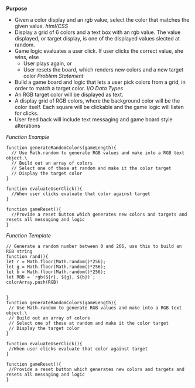 **Purpose**
- Given a color display and an rgb value, select the color that matches the given value.
*html/CSS*
 - Display a grid of 6 colors and a text box with an rgb value. The value displayed, or target display, is one of the displayed values slected at random.
 - Game logic evaluates a user click. If user clicks the correct value, she wins, else
    - User plays again, or
    - User resets the board, which renders new colors and a new target color
*Problem Statement*
- Build a game board and logic that lets a user pick colors from a grid, in order to match a target color.
*I/O Data Types*
- An RGB target color will be displayed as text.
- A display grid of RGB colors, where the background color will be the color itself. Each square will be clickable and the game logic will listen for clicks.
- User feed back will include text messaging and game board style alterations

*Function Example*
 ```
 function generateRandomColors(gameLength){
   // Use Math.random to generate RGB values and make into a RGB text object.\
   // Build out an array of colors
   // Select one of these at random and make it the color target
   // Display the target color
 }
 
 function evaluateUserClick(){
   //When user clicks evaluate that color against target
 }
 
 function gameReset(){
   //Provide a reset button which generates new colors and targets and resets all messaging and logic
 }
 
 ```
 
 *Function Template*
  ```
// Generate a random number between 0 and 266, use this to build an RGB string
function rand(){
  let r = Math.floor(Math.random()*256);
  let g = Math.floor(Math.random()*256);
  let b = Math.floor(Math.random()*256);
  let RBB = `rgb(${r}, ${g}, ${b})`;
  colorArray.push(RGB)
 
  
}
 function generateRandomColors(gameLength){
   // Use Math.random to generate RGB values and make into a RGB text object.\
   // Build out an array of colors
   // Select one of these at random and make it the color target
   // Display the target color
 }
 
 function evaluateUserClick(){
   //When user clicks evaluate that color against target
 }
 
 function gameReset(){
   //Provide a reset button which generates new colors and targets and resets all messaging and logic
 }
 
 ```

